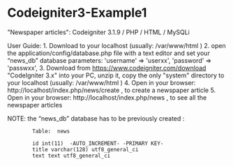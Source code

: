 # Codeigniter3-Example1
"Newspaper articles": Codeigniter 3.1.9 / PHP / HTML / MySQLi 

User Guide:
    1. Download to your localhost (usually: /var/www/html )
    2. open the application/config/database.php file with a text editor and set your “news_db” database parameters: 
                    'username' => 'userxx', 
                    'password' => 'passwxx',
    3. Download from https://www.codeigniter.com/download "CodeIgniter 3.x" into your PC, unzip it, copy the only "system" directory to your localhost (usually: /var/www/html ) 
    4. Open in your browser:
                 http://localhost/index.php/news/create 
         , to create a newspaper article
    5. Open in your browser: 
                 http://localhost/index.php/news 
         , to see all the newspaper articles

NOTE: the “news_db” database has to be previously created :

            Table:  news
            
            id int(11)  -AUTO_INCREMENT- -PRIMARY KEY-
            title varchar(128) utf8_general_ci 
            text text utf8_general_ci
